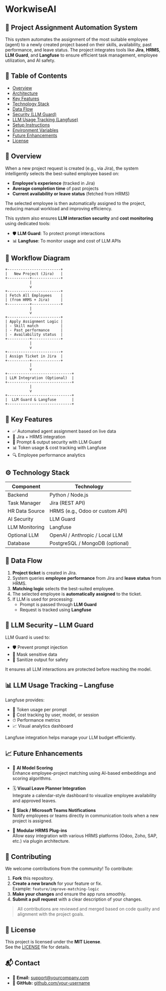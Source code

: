 # WorkwiseAI

## 🤖 Project Assignment Automation System

This system automates the assignment of the most suitable employee (agent) to a newly created project based on their skills, availability, past performance, and leave status. The project integrates tools like **Jira**, **HRMS**, **LLM Guard**, and **Langfuse** to ensure efficient task management, employee utilization, and AI safety.



## 📌 Table of Contents

- [Overview](#-overview)
- [Architecture](#-architecture)
- [Key Features](#-key-features)
- [Technology Stack](#-technology-stack)
- [Data Flow](#-data-flow)
- [Security (LLM Guard)](#-security-llm-guard)
- [LLM Usage Tracking (Langfuse)](#-llm-usage-tracking-langfuse)
- [Setup Instructions](#-setup-instructions)
- [Environment Variables](#-environment-variables)
- [Future Enhancements](#-future-enhancements)
- [License](#-license)



## 📖 Overview

When a new project request is created (e.g., via Jira), the system intelligently selects the best-suited employee based on:

- **Employee’s experience** (tracked in Jira)
- **Average completion time** of past projects
- **Current availability or leave status** (fetched from HRMS)

The selected employee is then automatically assigned to the project, reducing manual workload and improving efficiency.

This system also ensures **LLM interaction security** and **cost monitoring** using dedicated tools:

- 🛡 **LLM Guard**: To protect prompt interactions
- 📊 **Langfuse**: To monitor usage and cost of LLM APIs



## 🔧 Workflow Diagram

```text
+------------------------+
|   New Project (Jira)   |
+----------+-------------+
           |
           v
+------------------------+
| Fetch All Employees    |
| (from HRMS + Jira)     |
+----------+-------------+
           |
           v
+------------------------+
| Apply Assignment Logic |
| - Skill match          |
| - Past performance     |
| - Availability status  |
+----------+-------------+
           |
           v
+------------------------+
| Assign Ticket in Jira  |
+----------+-------------+
           |
           v
+-----------------------------+
| LLM Integration (Optional)  |
+-----------------------------+
           |
           v
+-----------------------------+
|  LLM Guard & Langfuse       |
+-----------------------------+

```

## 🚀 Key Features

- ✅ Automated agent assignment based on live data
- 🔄 Jira + HRMS integration
- 🔐 Prompt & output security with LLM Guard
- 📊 Token usage & cost tracking with Langfuse
- 🔍 Employee performance analytics



## ⚙️ Technology Stack

| Component       | Technology                          |
|-----------------|--------------------------------------|
| Backend         | Python / Node.js                     |
| Task Manager    | Jira (REST API)                      |
| HR Data Source  | HRMS (e.g., Odoo or custom API)      |
| AI Security     | LLM Guard                            |
| LLM Monitoring  | Langfuse                             |
| Optional LLM    | OpenAI / Anthropic / Local LLM       |
| Database        | PostgreSQL / MongoDB (optional)      |



## 🔄 Data Flow

1. **Project ticket** is created in Jira.
2. System queries **employee performance** from Jira and **leave status** from HRMS.
3. **Matching logic** selects the best-suited employee.
4. The selected employee is **automatically assigned** to the ticket.
5. If LLM is used for processing:
   - Prompt is passed through **LLM Guard**
   - Request is tracked using **Langfuse**



## 🔐 LLM Security – LLM Guard

LLM Guard is used to:

- 🛡 Prevent prompt injection
- 🚫 Mask sensitive data
- 🧼 Sanitize output for safety

It ensures all LLM interactions are protected before reaching the model.



## 📊 LLM Usage Tracking – Langfuse

Langfuse provides:

- 🔢 Token usage per prompt
- 💸 Cost tracking by user, model, or session
- ⏱ Performance metrics
- 📈 Visual analytics dashboard

Langfuse integration helps manage your LLM budget efficiently.


## 📈 Future Enhancements

- 🤖 **AI Model Scoring**  
  Enhance employee-project matching using AI-based embeddings and scoring algorithms.

- 🗓️ **Visual Leave Planner Integration**  
  Integrate a calendar-style dashboard to visualize employee availability and approved leaves.

- 🔔 **Slack / Microsoft Teams Notifications**  
  Notify employees or teams directly in communication tools when a new project is assigned.

- 🧩 **Modular HRMS Plug-ins**  
  Allow easy integration with various HRMS platforms (Odoo, Zoho, SAP, etc.) via plugin architecture.


## 🤝 Contributing

We welcome contributions from the community! To contribute:

1. **Fork** this repository.
2. **Create a new branch** for your feature or fix.  
   Example: `feature/improve-matching-logic`
3. **Make your changes** and ensure the app runs smoothly.
4. **Submit a pull request** with a clear description of your changes.

> All contributions are reviewed and merged based on code quality and alignment with the project goals.



## 📝 License

This project is licensed under the **MIT License**.  
See the [LICENSE](LICENSE) file for details.



## 📬 Contact

- 📧 **Email:** [support@yourcompany.com](mailto:support@yourcompany.com)  
- 🐙 **GitHub:** [github.com/your-username](https://github.com/your-username)

